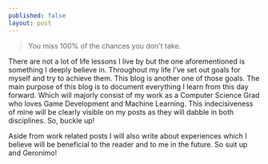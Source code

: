 ```yaml
---
published: false
layout: post
---
```

> You miss 100% of the chances you don't take.

There are not a lot of life lessons I live by but the one aforementioned is something I deeply believe in. Throughout my life I've set out goals for myself and try to achieve them. This blog is another one of those goals. The main purpose of this blog is to document everything I learn from this day forward. Which will majorly consist of my work as a Computer Science Grad who loves Game Development and Machine Learning. This indecisiveness of mine will be clearly visible on my posts as they will dabble in both disciplines. So, buckle up!

Aside from work related posts I will also write about experiences which I believe will be beneficial to the reader and to me in the future. So suit up and Geronimo!
